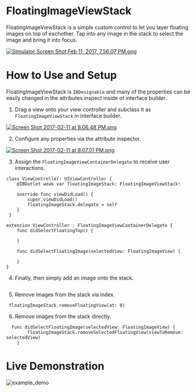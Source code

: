 # FloatingImageViewStack

FloatingImageViewStack is a simple custom control to let you layer floating images on top of eachother. Tap into any image in the stack to select the image and bring it into focus.

[![Simulator Screen Shot Feb 11, 2017, 7.56.07 PM.png](https://s24.postimg.org/ux87n2jad/Simulator_Screen_Shot_Feb_11_2017_7_56_07_PM.png)](https://postimg.org/image/vzie5m23l/)

# How to Use and Setup 

FloatingImageViewStack is `IBDesignable` and many of the properties can be easily changed in the attributes inspect inside of interface builder.

1. Drag a view onto your view controller and subclass it as `FloatingImageViewStack` in interface builder.

  [![Screen Shot 2017-02-11 at 8.06.48 PM.png](https://s27.postimg.org/hxakgdg9v/Screen_Shot_2017_02_11_at_8_06_48_PM.png)](https://postimg.org/image/yl22ivb1b/)

2. Configure any properties via the attribute inspector.

  [![Screen Shot 2017-02-11 at 8.07.01 PM.png](https://s24.postimg.org/6euu9ba2d/Screen_Shot_2017_02_11_at_8_07_01_PM.png)](https://postimg.org/image/di2poxfht/)
  
3. Assign the `FloatingImageViewContainerDelegate` to receive user interactions.

```
class ViewController: UIViewController {    
    @IBOutlet weak var floatingImageStack: FloatingImageViewStack!
 
    override func viewDidLoad() {
        super.viewDidLoad()
        floatingImageStack.delegate = self
    }
 }
 
extension ViewController : FloatingImageViewContainerDelegate {
    func didSelectFloatingTop() {
       
    }
    
    func didSelectFloatingImage(selectedView: FloatingImageView) {
     
    }
}
```

4. Finally, then simply add an image onto the stack.

```  floatingImageStack.addImageToStack(imageToAdd: UIImage(named: "sample_image")!) 
```

5. Remove images from the stack via index.

``` 
 floatingImageStack.removeFloatingView(at: 0)
```
6. Remove images from the stack directly. 

```
  func didSelectFloatingImage(selectedView: FloatingImageView) {
        floatingImageStack.removeSelectedFloatingView(viewToRemove: selectedView)
    }
```




# Live Demonstration

![example_demo](https://cloud.githubusercontent.com/assets/24960143/22858735/f051f308-f093-11e6-914f-1859bd1f4c7f.gif)
